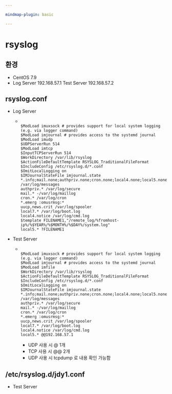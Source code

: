 ```yaml
---

mindmap-plugin: basic

---
```


# rsyslog

## 환경
- CentOS 7.9
- Log Server 192.168.57.1
Test Server 192.168.57.2

## rsyslog.conf
- Log Server

	-
	  ```
	  
	  $ModLoad imuxsock # provides support for local system logging (e.g. via logger command)
	  $ModLoad imjournal # provides access to the systemd journal
	  $ModLoad imudp
	  $UDPServerRun 514
	  $ModLoad imtcp
	  $InputTCPServerRun 514
	  $WorkDirectory /var/lib/rsyslog
	  $ActionFileDefaultTemplate RSYSLOG_TraditionalFileFormat
	  $IncludeConfig /etc/rsyslog.d/*.conf
	  $OmitLocalLogging on
	  $IMJournalStateFile imjournal.state
	  *.info;mail.none;authpriv.none;cron.none;local4.none;local5.none /var/log/messages
	  authpriv.* /var/log/secure
	  mail.* -/var/log/maillog
	  cron.* /var/log/cron
	  *.emerg :omusrmsg:*
	  uucp,news.crit /var/log/spooler
	  local7.* /var/log/boot.log
	  local4.notice /var/log/cmd.log
	  $template FILENAME1,"/remote_log/%fromhost-ip%/%$YEAR%/%$MONTH%/%$DAY%/system.log"
	  local5.* ?FILENAME1
	  ```

- Test Server

	-
	  ```
	  
	  $ModLoad imuxsock # provides support for local system logging (e.g. via logger command)
	  $ModLoad imjournal # provides access to the systemd journal
	  $ModLoad imfile
	  $WorkDirectory /var/lib/rsyslog
	  $ActionFileDefaultTemplate RSYSLOG_TraditionalFileFormat
	  $IncludeConfig /etc/rsyslog.d/*.conf
	  $OmitLocalLogging on
	  $IMJournalStateFile imjournal.state
	  *.info;mail.none;authpriv.none;cron.none;local4.none;local5.none /var/log/messages
	  authpriv.* /var/log/secure
	  mail.* -/var/log/maillog
	  cron.* /var/log/cron
	  *.emerg :omusrmsg:*
	  uucp,news.crit /var/log/spooler
	  local7.* /var/log/boot.log
	  local4.notice /var/log/cmd.log
	  local5.* @@192.168.57.1
	  ```

		- UDP 사용 시 @ 1개
		- TCP 사용 시 @@ 2개
		- UDP 사용 시 tcpdump 로 내용 확인 가능함

## /etc/rsyslog.d/jdy1.conf
- Test Server